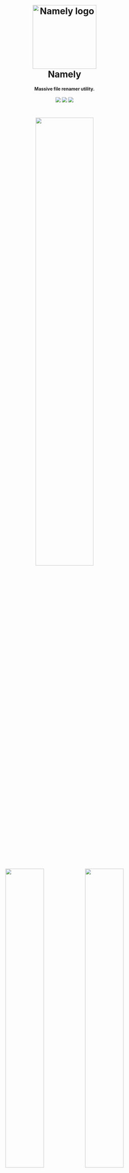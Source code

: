 <h1 align="center">
  <br>
  <img src="http://usbac.com.ve/wp-content/uploads/2018/10/icon.png" alt="Namely logo" width="200">
  <br>
  Namely
  <br>
</h1>

<h4 align="center">Massive file renamer utility.</h4>

<p align="center">
<img src="https://img.shields.io/badge/stability-stable-brightgreen.svg"> 
<img src="https://img.shields.io/badge/version-1.5.1-blue.svg">
<img src="https://img.shields.io/badge/license-GNU-orange.svg">
</p>

</br>

<p align="center">
<img src="https://mir-s3-cdn-cf.behance.net/project_modules/1400/b2fd8d70938599.5bda517cd6456.png" width="60%" height="60%"> 
</p>

<p align="center">
<img src="https://mir-s3-cdn-cf.behance.net/project_modules/1400/cd34c670938599.5bda517cd69d4.png" width="49%" height="49%"> 
<img src="https://mir-s3-cdn-cf.behance.net/project_modules/1400/219d5370938599.5bda517cd7100.png" width="49%" height="49%"> 
</p>

## Features

* Easy to use, with a Modern interface.
* Preview your changes before applying them.
* Multiple options for modifying your file's name.
* Ability to filter which files will be modified based in a Regular Expression.
* Massive changes under the indicated directory or folder.
* Recursive option, to modify files in the directory's subfolders too.
* Cross-platform, with support for Windows, MacOS and Linux.
* And more...


<p align="center"> 
<img src="http://usbac.com.ve/wp-content/uploads/2018/10/NamelyExample3-min.jpg" width="40%"> 
</p>

## Download

### Java

[Namely 1.5.1 (.jar)](https://github.com/Usbac/Namely/releases/download/v1.5.1/Namely.jar) </br>

### Native Bundles

No java required

[Namely 1.5.1 - Windows (.exe)](https://github.com/Usbac/Namely/releases/download/v1.5.1/Namely.1.5.1-Windows.zip) </br>

[Namely 1.5.1 - Linux (.deb)](https://github.com/Usbac/Namely/releases/download/v1.5.1/Namely.1.5.1-Linux.zip) </br>


## Contributing

When contributing to this repository, you can first discuss the change you wish to make via issue, email, or any other method with me before making a change. Don't be shy :)

## License

This project is licensed under the GNU General Public License v3.0 - see the [LICENSE.md](LICENSE.md) file for details
